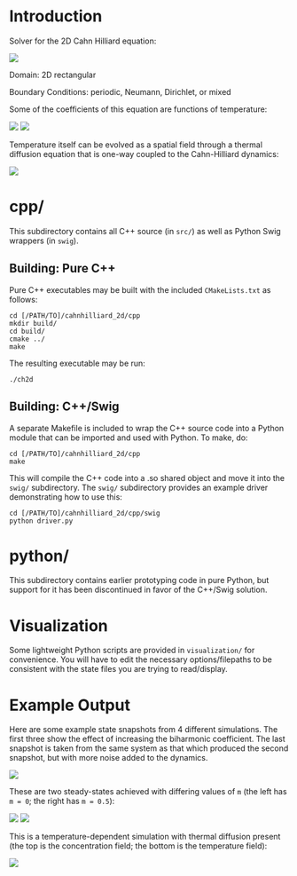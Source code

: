 # Introduction
Solver for the 2D Cahn Hilliard equation:

<img src="https://github.com/adegenna/cahnhilliard_2d/blob/thermal/cheqn.gif">

Domain: 2D rectangular

Boundary Conditions: periodic, Neumann, Dirichlet, or mixed

Some of the coefficients of this equation are functions of temperature:

<img src="https://github.com/adegenna/cahnhilliard_2d/blob/thermal/eps2_thermal.gif">

<img src="https://github.com/adegenna/cahnhilliard_2d/blob/thermal/sigma_thermal.gif">

Temperature itself can be evolved as a spatial field through a thermal diffusion equation that is one-way coupled to the Cahn-Hilliard dynamics:

<img src="https://github.com/adegenna/cahnhilliard_2d/blob/thermal/thermal_eqn.gif">

# cpp/
This subdirectory contains all C++ source (in `src/`) as well as Python Swig wrappers (in `swig`).

## Building: Pure C++ 
Pure C++ executables may be built with the included `CMakeLists.txt` as follows:

```shell
cd [/PATH/TO]/cahnhilliard_2d/cpp
mkdir build/
cd build/
cmake ../
make
```

The resulting executable may be run:
```shell
./ch2d
```

## Building: C++/Swig
A separate Makefile is included to wrap the C++ source code into a Python module that can be imported and used with Python. To make, do:

```shell
cd [/PATH/TO]/cahnhilliard_2d/cpp
make
```

This will compile the C++ code into a .so shared object and move it into the `swig/` subdirectory. The `swig/` subdirectory provides an example driver demonstrating how to use this:

```shell
cd [/PATH/TO]/cahnhilliard_2d/cpp/swig
python driver.py
```

# python/
This subdirectory contains earlier prototyping code in pure Python, but support for it has been discontinued in favor of the C++/Swig solution.

# Visualization
Some lightweight Python scripts are provided in `visualization/` for convenience. You will have to edit the necessary options/filepaths to be consistent with the state files you are trying to read/display.

# Example Output
Here are some example state snapshots from 4 different simulations. The first three show the effect of increasing the biharmonic coefficient. The last snapshot is taken from the same system as that which produced the second snapshot, but with more noise added to the dynamics.

<img src="https://github.com/adegenna/cahnhilliard_2d/blob/master/ch2d.png">

These are two steady-states achieved with differing values of `m` (the left has `m = 0`; the right has `m = 0.5`):

<img src="https://github.com/adegenna/cahnhilliard_2d/blob/thermal/ch_nonthermal.png">
<img src="https://github.com/adegenna/cahnhilliard_2d/blob/thermal/ch_nonthermal_2.png">

This is a temperature-dependent simulation with thermal diffusion present (the top is the concentration field; the bottom is the temperature field):

<img src="https://github.com/adegenna/cahnhilliard_2d/blob/thermal/ch_thermal.png">
